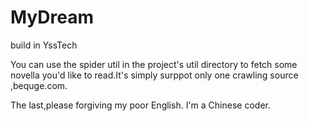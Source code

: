 # MyDream
build in YssTech

You can use the spider util in the project's util directory to fetch some novella you'd like to read.It's simply surppot only one crawling 
 source ,bequge.com.
 
The last,please forgiving my poor English.
I'm a Chinese coder.
